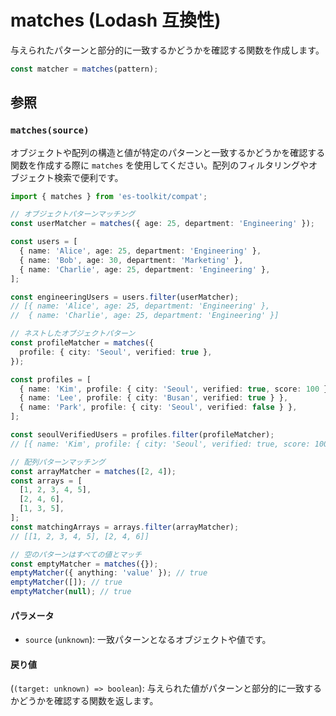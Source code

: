 # matches (Lodash 互換性)

与えられたパターンと部分的に一致するかどうかを確認する関数を作成します。

```typescript
const matcher = matches(pattern);
```

## 参照

### `matches(source)`

オブジェクトや配列の構造と値が特定のパターンと一致するかどうかを確認する関数を作成する際に `matches` を使用してください。配列のフィルタリングやオブジェクト検索で便利です。

```typescript
import { matches } from 'es-toolkit/compat';

// オブジェクトパターンマッチング
const userMatcher = matches({ age: 25, department: 'Engineering' });

const users = [
  { name: 'Alice', age: 25, department: 'Engineering' },
  { name: 'Bob', age: 30, department: 'Marketing' },
  { name: 'Charlie', age: 25, department: 'Engineering' },
];

const engineeringUsers = users.filter(userMatcher);
// [{ name: 'Alice', age: 25, department: 'Engineering' },
//  { name: 'Charlie', age: 25, department: 'Engineering' }]

// ネストしたオブジェクトパターン
const profileMatcher = matches({
  profile: { city: 'Seoul', verified: true },
});

const profiles = [
  { name: 'Kim', profile: { city: 'Seoul', verified: true, score: 100 } },
  { name: 'Lee', profile: { city: 'Busan', verified: true } },
  { name: 'Park', profile: { city: 'Seoul', verified: false } },
];

const seoulVerifiedUsers = profiles.filter(profileMatcher);
// [{ name: 'Kim', profile: { city: 'Seoul', verified: true, score: 100 } }]

// 配列パターンマッチング
const arrayMatcher = matches([2, 4]);
const arrays = [
  [1, 2, 3, 4, 5],
  [2, 4, 6],
  [1, 3, 5],
];
const matchingArrays = arrays.filter(arrayMatcher);
// [[1, 2, 3, 4, 5], [2, 4, 6]]

// 空のパターンはすべての値とマッチ
const emptyMatcher = matches({});
emptyMatcher({ anything: 'value' }); // true
emptyMatcher([]); // true
emptyMatcher(null); // true
```

#### パラメータ

- `source` (`unknown`): 一致パターンとなるオブジェクトや値です。

#### 戻り値

(`(target: unknown) => boolean`): 与えられた値がパターンと部分的に一致するかどうかを確認する関数を返します。
